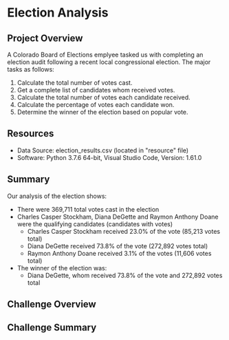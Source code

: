 # Election Analysis

## Project Overview
A Colorado Board of Elections emplyee tasked us with completing an election audit following a recent local congressional election.  The major tasks as follows:

1. Calculate the total number of votes cast.
2. Get a complete list of candidates whom received votes.
3. Calculate the total number of votes each candidate received.
4. Calculate the percentage of votes each candidate won.
5. Determine the winner of the election based on popular vote.

## Resources
* Data Source: election_results.csv (located in "resource" file)<br/>
* Software: Python 3.7.6 64-bit, Visual Studio Code, Version: 1.61.0

## Summary
Our analysis of the election shows:<br/>
- There were 369,711 total votes cast in the election<br/>
- Charles Casper Stockham, Diana DeGette and Raymon Anthony Doane were the qualifying candidates (candidates with votes)<br/>
  - Charles Casper Stockham received 23.0% of the vote (85,213 votes total)<br/>
  - Diana DeGette received 73.8% of the vote (272,892 votes total)<br/>
  - Raymon Anthony Doane received 3.1% of the votes (11,606 votes total)<br/>
- The winner of the election was:<br/>
  - Diana DeGette, whom received 73.8% of the vote and 272,892 votes total
 
 ## Challenge Overview
 
 ## Challenge Summary
  
